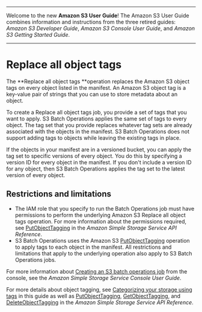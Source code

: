--------

Welcome to the new **Amazon S3 User Guide**\! The Amazon S3 User Guide combines information and instructions from the three retired guides: *Amazon S3 Developer Guide*, *Amazon S3 Console User Guide*, and *Amazon S3 Getting Started Guide*\.

--------

# Replace all object tags<a name="batch-ops-put-object-tagging"></a>

The **Replace all object tags **operation replaces the Amazon S3 object tags on every object listed in the manifest\. An Amazon S3 object tag is a key\-value pair of strings that you can use to store metadata about an object\.

To create a Replace all object tags job, you provide a set of tags that you want to apply\. S3 Batch Operations applies the same set of tags to every object\. The tag set that you provide replaces whatever tag sets are already associated with the objects in the manifest\. S3 Batch Operations does not support adding tags to objects while leaving the existing tags in place\.

If the objects in your manifest are in a versioned bucket, you can apply the tag set to specific versions of every object\. You do this by specifying a version ID for every object in the manifest\. If you don't include a version ID for any object, then S3 Batch Operations applies the tag set to the latest version of every object\.

## Restrictions and limitations<a name="batch-ops-set-tagging-restrictions"></a>
+ The IAM role that you specify to run the Batch Operations job must have permissions to perform the underlying Amazon S3 Replace all object tags operation\. For more information about the permissions required, see [ PutObjectTagging](https://docs.aws.amazon.com/AmazonS3/latest/API/API_PutObjectTagging.html) in the *Amazon Simple Storage Service API Reference*\.
+ S3 Batch Operations uses the Amazon S3 [ PutObjectTagging](https://docs.aws.amazon.com/AmazonS3/latest/API/API_PutObjectTagging.html) operation to apply tags to each object in the manifest\. All restrictions and limitations that apply to the underlying operation also apply to S3 Batch Operations jobs\.

For more information about [Creating an S3 batch operations job](https://docs.aws.amazon.com/AmazonS3/latest/user-guide/batch-ops-create-job.html) from the console, see the *Amazon Simple Storage Service Console User Guide*\.

For more details about object tagging, see [Categorizing your storage using tags](object-tagging.md) in this guide as well as [PutObjectTagging](https://docs.aws.amazon.com/AmazonS3/latest/API/API_PutObjectTagging.html), [GetObjectTagging](https://docs.aws.amazon.com/AmazonS3/latest/API/API_GetObjectTagging.html), and [DeleteObjectTagging](https://docs.aws.amazon.com/AmazonS3/latest/API/API_DeleteObjectTagging.html) in the *Amazon Simple Storage Service API Reference*\.